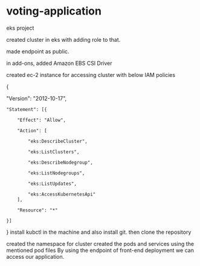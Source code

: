 # voting-application
eks project

created cluster in eks with adding role to that.

made endpoint as public.

in add-ons, added Amazon EBS CSI Driver


created ec-2 instance for accessing cluster with below IAM policies
	
{

"Version": "2012-10-17",
 
	"Statement": [{
 
		"Effect": "Allow",
  
		"Action": [
  
			"eks:DescribeCluster",
   
			"eks:ListClusters",
   
			"eks:DescribeNodegroup",
   
			"eks:ListNodegroups",
   
			"eks:ListUpdates",

			"eks:AccessKubernetesApi"
		],
  
		"Resource": "*"
  
	}]
 
}
install kubctl in the machine and also install git. then clone the repository

created the namespace for cluster
created the pods and services using the mentioned pod files
By using the endpoint of front-end deployment we can access our application.
